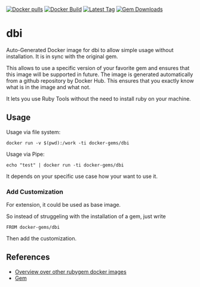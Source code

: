 [![Docker pulls](https://img.shields.io/docker/pulls/rubygem/dbi.svg)](https://hub.docker.com/r/rubygem/dbi/)
[![Docker Build](https://img.shields.io/docker/automated/rubygem/dbi.svg)](https://hub.docker.com/r/rubygem/dbi/)
[![Latest Tag](https://img.shields.io/github/tag/docker-rubygem/dbi.svg)](https://hub.docker.com/r/rubygem/dbi/)
[![Gem Downloads](https://img.shields.io/gem/dt/dbi.svg)](https://rubygems.org/gems/dbi/)
# dbi

Auto-Generated Docker image for dbi to allow simple usage without installation.
It is in sync with the original gem.

This allows to use a specific version of your favorite gem and ensures that this image will be supported in future.
The image is generated automatically from a github repository by Docker Hub.
This ensures that you exactly know what is in the image and what not.

It lets you use Ruby Tools without the need to install ruby on your machine.

## Usage

Usage via file system:

`docker run -v $(pwd):/work -ti docker-gems/dbi`

Usage via Pipe:

`echo "test" | docker run -ti docker-gems/dbi`

It depends on your specific use case how your want to use it.

### Add Customization

For extension, it could be used as base image.

So instead of struggeling with the installation of a gem, just write

`FROM docker-gems/dbi`

Then add the customization.

## References

 - [Overview over other rubygem docker images](https://github.com/thinkbot/docker-rubygem)
 - [Gem](https://rubygems.org/gems/dbi/)
